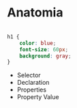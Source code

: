 # Anatomia

```css

h1 {
    color: blue;
    font-size: 60px;
    background: gray;
}
```

* Selector
* Declaration
* Properties
* Property Value